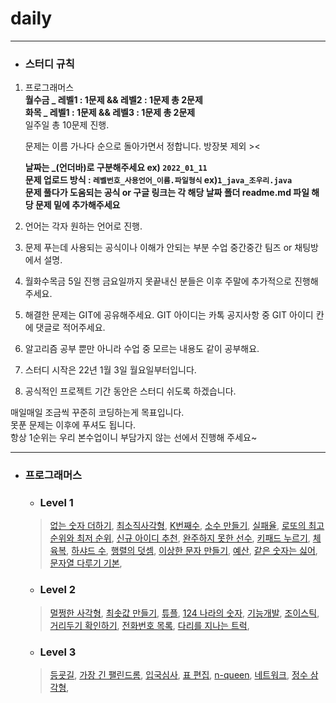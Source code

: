 # daily
***

+ ### 스터디 규칙
1. 프로그래머스               
**월수금 _ 레벨1 : 1문제 && 레벨2 : 1문제 총 2문제                       
화목 _ 레벨1 : 1문제 && 레벨3 : 1문제 총 2문제**                                                                             
일주일 총 10문제 진행.             
                 
      문제는 이름 가나다 순으로 돌아가면서 정합니다.
      방장봇 제외 ><
   
      **날짜는 _(언더바)로 구분해주세요 ex) `2022_01_11`         
      문제 업로드 방식 : `레벨번호_사용언어_이름.파일형식` ex)`1_java_조우리.java`                    
      문제 풀다가 도움되는 공식 or 구글 링크는 각 해당 날짜 폴더 readme.md 파일 해당 문제 밑에 추가해주세요**
  
2. 언어는 각자 원하는 언어로 진행.
3. 문제 푸는데 사용되는 공식이나 이해가 안되는 부분 수업 중간중간 팀즈 or 채팅방에서 설명.
4. 월화수목금 5일 진행
금요일까지 못끝내신 분들은 이후 주말에 추가적으로 진행해주세요.
5. 해결한 문제는 GIT에 공유해주세요.
GIT 아이디는 카톡 공지사항 중 GIT 아이디 칸에 댓글로 적어주세요.

6. 알고리즘 공부 뿐만 아니라 수업 중 모르는 내용도 같이 공부해요.

7. 스터디 시작은 22년 1월 3일 월요일부터입니다.<br>

8. 공식적인 프로젝트 기간 동안은 스터디 쉬도록 하겠습니다.<br>

매일매일 조금씩 꾸준히 코딩하는게 목표입니다.            
못푼 문제는 이후에 푸셔도 됩니다.              
항상 1순위는 우리 본수업이니 부담가지 않는 선에서 진행해 주세요~
***


+ ### 프로그래머스
  +  ### Level 1
  >  [없는 숫자 더하기](https://programmers.co.kr/learn/courses/30/lessons/86051), 
  >  [최소직사각형](https://programmers.co.kr/learn/courses/30/lessons/86491), 
  >  [K번째수](https://programmers.co.kr/learn/courses/30/lessons/42748), 
  >  [소수 만들기](https://programmers.co.kr/learn/courses/30/lessons/12977), 
  >  [실패율](https://programmers.co.kr/learn/courses/30/lessons/42889), 
  >  [로또의 최고 순위와 최저 순위](https://programmers.co.kr/learn/courses/30/lessons/77484), 
  >  [신규 아이디 추천](https://programmers.co.kr/learn/courses/30/lessons/72410), 
  >  [완주하지 못한 선수](https://programmers.co.kr/learn/courses/30/lessons/42576), 
  >  [키패드 누르기](https://programmers.co.kr/learn/courses/30/lessons/67256), 
  >  [체육복](https://programmers.co.kr/learn/courses/30/lessons/42862),
  >  [하샤드 수](https://programmers.co.kr/learn/courses/30/lessons/12947),
  >  [행렬의 덧셈](https://programmers.co.kr/learn/courses/30/lessons/12950),
  >  [이상한 문자 만들기](https://programmers.co.kr/learn/courses/30/lessons/12930),
  >  [예산](https://programmers.co.kr/learn/courses/30/lessons/12982),
  >  [같은 숫자는 싫어](https://programmers.co.kr/learn/courses/30/lessons/12906),
  >  [문자열 다루기 기본](https://programmers.co.kr/learn/courses/30/lessons/12918),

  +  ### Level 2
  >  [멀쩡한 사각형](https://programmers.co.kr/learn/courses/30/lessons/62048), 
  >  [최솟값 만들기](https://programmers.co.kr/learn/courses/30/lessons/12941), 
  >  [튜플](https://programmers.co.kr/learn/courses/30/lessons/64065), 
  >  [124 나라의 숫자](https://programmers.co.kr/learn/courses/30/lessons/12899), 
  >  [기능개발](https://programmers.co.kr/learn/courses/30/lessons/42586),
  >  [조이스틱](https://programmers.co.kr/learn/courses/30/lessons/42860),
  >  [거리두기 확인하기](https://programmers.co.kr/learn/courses/30/lessons/81302),
  >  [전화번호 목록](https://programmers.co.kr/learn/courses/30/lessons/42577),
  >  [다리를 지나는 트럭](https://programmers.co.kr/learn/courses/30/lessons/42583),
  
  +  ### Level 3
  >  [등굣길](https://programmers.co.kr/learn/courses/30/lessons/42898), 
  >  [가장 긴 팰린드롬](https://programmers.co.kr/learn/courses/30/lessons/12904), 
  >  [입국심사](https://programmers.co.kr/learn/courses/30/lessons/43238), 
  >  [표 편집](https://programmers.co.kr/learn/courses/30/lessons/81303), 
  >  [n-queen](https://programmers.co.kr/learn/courses/30/lessons/12952),
  >  [네트워크](https://programmers.co.kr/learn/courses/30/lessons/43162),
  >  [정수 삼각형](https://programmers.co.kr/learn/courses/30/lessons/43105),
